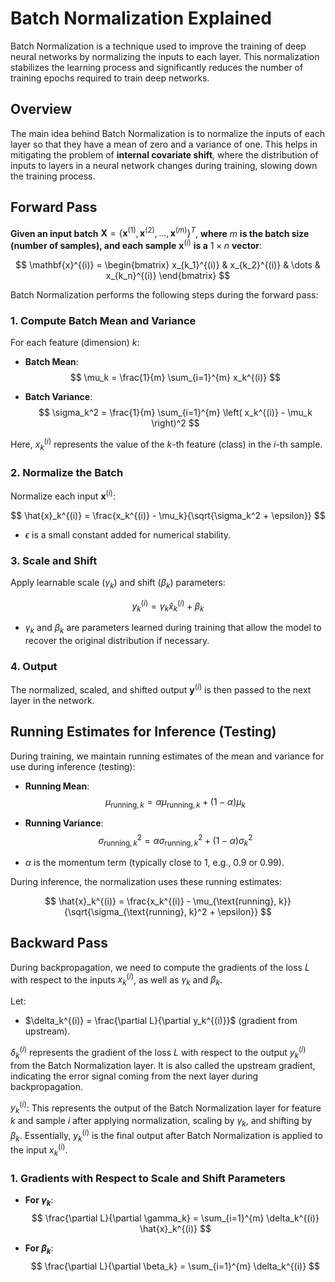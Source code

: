 # Batch Normalization Explained

Batch Normalization is a technique used to improve the training of deep neural networks by normalizing the inputs to each layer. This normalization stabilizes the learning process and significantly reduces the number of training epochs required to train deep networks.

## Overview

The main idea behind Batch Normalization is to normalize the inputs of each layer so that they have a mean of zero and a variance of one. This helps in mitigating the problem of **internal covariate shift**, where the distribution of inputs to layers in a neural network changes during training, slowing down the training process.

## Forward Pass


**Given an input batch** $\mathbf{X} = \{ \mathbf{x}^{(1)}, \mathbf{x}^{(2)}, \dots, \mathbf{x}^{(m)} \}^T$, **where** $m$ **is the batch size (number of samples), and each sample** $\mathbf{x}^{(i)}$ **is a** $1 \times n$ **vector**:

$$
\mathbf{x}^{(i)} = \begin{bmatrix} x_{k_1}^{(i)} & x_{k_2}^{(i)} & \dots & x_{k_n}^{(i)} \end{bmatrix}
$$

Batch Normalization performs the following steps during the forward pass:

### 1. Compute Batch Mean and Variance

For each feature (dimension) $k$:

- **Batch Mean**:
  $$
  \mu_k = \frac{1}{m} \sum_{i=1}^{m} x_k^{(i)}
  $$
  
- **Batch Variance**:
  $$
  \sigma_k^2 = \frac{1}{m} \sum_{i=1}^{m} \left( x_k^{(i)} - \mu_k \right)^2
  $$

Here, $x_k^{(i)}$ represents the value of the $k$-th feature (class) in the $i$-th sample.

### 2. Normalize the Batch

Normalize each input $\mathbf{x}^{(i)}$:

$$
\hat{x}_k^{(i)} = \frac{x_k^{(i)} - \mu_k}{\sqrt{\sigma_k^2 + \epsilon}}
$$

- $\epsilon$ is a small constant added for numerical stability.

### 3. Scale and Shift

Apply learnable scale ($\gamma_k$) and shift ($\beta_k$) parameters:

$$
y_k^{(i)} = \gamma_k \hat{x}_k^{(i)} + \beta_k
$$

- $\gamma_k$ and $\beta_k$ are parameters learned during training that allow the model to recover the original distribution if necessary.

### 4. Output

The normalized, scaled, and shifted output $\mathbf{y}^{(i)}$ is then passed to the next layer in the network.

## Running Estimates for Inference (Testing)

During training, we maintain running estimates of the mean and variance for use during inference (testing):

- **Running Mean**:
  $$
  \mu_{\text{running}, k} = \alpha \mu_{\text{running}, k} + (1 - \alpha) \mu_k
  $$
  
- **Running Variance**:
  $$
  \sigma_{\text{running}, k}^2 = \alpha \sigma_{\text{running}, k}^2 + (1 - \alpha) \sigma_k^2
  $$

- $\alpha$ is the momentum term (typically close to 1, e.g., 0.9 or 0.99).

During inference, the normalization uses these running estimates:

$$
\hat{x}_k^{(i)} = \frac{x_k^{(i)} - \mu_{\text{running}, k}}{\sqrt{\sigma_{\text{running}, k}^2 + \epsilon}}
$$

## Backward Pass

During backpropagation, we need to compute the gradients of the loss $L$ with respect to the inputs $x_k^{(i)}$, as well as $\gamma_k$ and $\beta_k$.

Let:

- $\delta_k^{(i)} = \frac{\partial L}{\partial y_k^{(i)}}$ (gradient from upstream).

$\delta_k^{(i)}$ represents the gradient of the loss $L$ with respect to the output $y_k^{(i)}$ from the Batch Normalization layer. It is also called the upstream gradient, indicating the error signal coming from the next layer during backpropagation.

$y_k^{(i)}$: This represents the output of the Batch Normalization layer for feature $k$ and sample $i$ after applying normalization, scaling by $\gamma_k$, and shifting by $\beta_k$. Essentially, $y_k^{(i)}$ is the final output after Batch Normalization is applied to the input $x_k^{(i)}$.

### 1. Gradients with Respect to Scale and Shift Parameters

- **For $\gamma_k$**:
  $$
  \frac{\partial L}{\partial \gamma_k} = \sum_{i=1}^{m} \delta_k^{(i)} \hat{x}_k^{(i)}
  $$

- **For $\beta_k$**:
  $$
  \frac{\partial L}{\partial \beta_k} = \sum_{i=1}^{m} \delta_k^{(i)}
  $$
